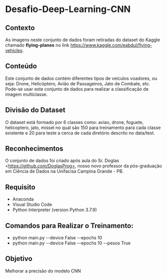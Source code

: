 # Desafio-Deep-Learning-CNN

## Contexto 

As imagens neste conjunto de dados foram retiradas do dataset do Kaggle chamado **flying-planes** no link <https://www.kaggle.com/eabdul/flying-vehicles>. 

## Conteúdo 

Este conjunto de dados contém diferentes tipos de veículos voadores, ou seja: Drone, Helicóptero, Avião de Passageiros, Jato de Combate, etc. Pode-se usar este conjunto de dados para realizar a classificação de imagem multiclasse.  

## Divisão do Dataset

O dataset está formado por 6 classes como: aviao, drone, foguete, helicoptero, jato, missel no qual são 150 para treinamento para cada classe existente e 20 para teste a cerca de cada diretório descrito no data/test.

## Reconhecimentos

O conjunto de dados foi criado após aula do Sr. Doglas &lt;https://github.com/DoglasProg>, nosso novo professor da pós-graduação em Ciência de Dados na Unifacisa Campina Grande - PB.

## Requisito 

- Anaconda
- Visual Studio Code
- Python Interpreter (version Python 3.7.9)

## Comandos para Realizar o Treinamento:

- python main.py --device False --epochs 10
- python main.py --device False --epochs 10 --pesos True

## Objetivo 

Melhorar a precisão do modelo CNN 
